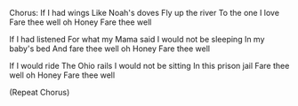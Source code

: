 Chorus:
If I had wings
Like Noah's doves
Fly up the river
To the one I love
Fare thee well oh Honey
Fare thee well

If I had listened
For what my Mama said
I would not be sleeping 
In my baby's bed
And fare thee well oh Honey
Fare thee well

If I would ride
The Ohio rails
I would not be sitting
In this prison jail
Fare thee well oh Honey
Fare thee well

(Repeat Chorus)
